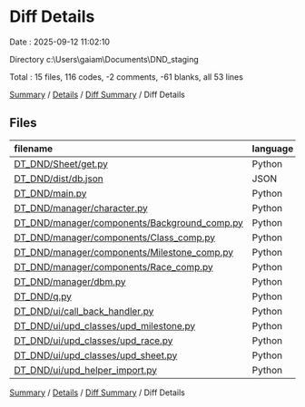 # Diff Details

Date : 2025-09-12 11:02:10

Directory c:\\Users\\gaiam\\Documents\\DND_staging

Total : 15 files,  116 codes, -2 comments, -61 blanks, all 53 lines

[Summary](results.md) / [Details](details.md) / [Diff Summary](diff.md) / Diff Details

## Files
| filename | language | code | comment | blank | total |
| :--- | :--- | ---: | ---: | ---: | ---: |
| [DT\_DND/Sheet/get.py](/DT_DND/Sheet/get.py) | Python | -13 | -2 | -1 | -16 |
| [DT\_DND/dist/db.json](/DT_DND/dist/db.json) | JSON | 58 | 0 | 0 | 58 |
| [DT\_DND/main.py](/DT_DND/main.py) | Python | -2 | 0 | 0 | -2 |
| [DT\_DND/manager/character.py](/DT_DND/manager/character.py) | Python | -1 | 0 | 0 | -1 |
| [DT\_DND/manager/components/Background\_comp.py](/DT_DND/manager/components/Background_comp.py) | Python | -2 | 0 | -3 | -5 |
| [DT\_DND/manager/components/Class\_comp.py](/DT_DND/manager/components/Class_comp.py) | Python | 2 | 0 | -2 | 0 |
| [DT\_DND/manager/components/Milestone\_comp.py](/DT_DND/manager/components/Milestone_comp.py) | Python | 5 | 0 | 10 | 15 |
| [DT\_DND/manager/components/Race\_comp.py](/DT_DND/manager/components/Race_comp.py) | Python | -17 | 0 | -55 | -72 |
| [DT\_DND/manager/dbm.py](/DT_DND/manager/dbm.py) | Python | 80 | 0 | 9 | 89 |
| [DT\_DND/q.py](/DT_DND/q.py) | Python | -1 | 0 | 0 | -1 |
| [DT\_DND/ui/call\_back\_handler.py](/DT_DND/ui/call_back_handler.py) | Python | -33 | 0 | -14 | -47 |
| [DT\_DND/ui/upd\_classes/upd\_milestone.py](/DT_DND/ui/upd_classes/upd_milestone.py) | Python | 0 | 0 | -1 | -1 |
| [DT\_DND/ui/upd\_classes/upd\_race.py](/DT_DND/ui/upd_classes/upd_race.py) | Python | 35 | 0 | -4 | 31 |
| [DT\_DND/ui/upd\_classes/upd\_sheet.py](/DT_DND/ui/upd_classes/upd_sheet.py) | Python | 4 | 0 | 1 | 5 |
| [DT\_DND/ui/upd\_helper\_import.py](/DT_DND/ui/upd_helper_import.py) | Python | 1 | 0 | -1 | 0 |

[Summary](results.md) / [Details](details.md) / [Diff Summary](diff.md) / Diff Details